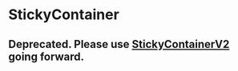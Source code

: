 # StickyContainer

## Deprecated. Please use [StickyContainerV2](../StickyContainerV2) going forward.
